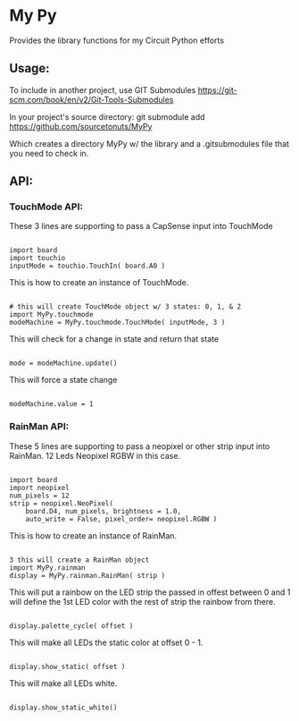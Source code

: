 # My Py

Provides the library functions for my Circuit Python efforts

## Usage:

To include in another project, use GIT Submodules
https://git-scm.com/book/en/v2/Git-Tools-Submodules

In your project's source directory:
git submodule add https://github.com/sourcetonuts/MyPy

Which creates a directory MyPy w/ the library and a .gitsubmodules file 
that you need to check in.

## API:

### TouchMode API:

These 3 lines are supporting to pass a CapSense input into TouchMode

<code>
import board
import touchio
inputMode = touchio.TouchIn( board.A0 )
</code>

This is how to create an instance of TouchMode.

<code>
# this will create TouchMode object w/ 3 states: 0, 1, & 2
import MyPy.touchmode
modeMachine = MyPy.touchmode.TouchMode( inputMode, 3 )
</code>

This will check for a change in state and return that state

<code>
mode = modeMachine.update()
</code>

This will force a state change

<code>
modeMachine.value = 1
</code>

### RainMan API:

These 5 lines are supporting to pass a neopixel or other strip input 
into RainMan. 12 Leds Neopixel RGBW in this case.

<code>
import board
import neopixel
num_pixels = 12
strip = neopixel.NeoPixel( 
    board.D4, num_pixels, brightness = 1.0,
    auto_write = False, pixel_order= neopixel.RGBW )
</code>

This is how to create an instance of RainMan.

<code>
3 this will create a RainMan object
import MyPy.rainman
display = MyPy.rainman.RainMan( strip )
</code>

This will put a rainbow on the LED strip the passed in offest 
between 0 and 1 will define the 1st LED color with the rest of 
strip the rainbow from there.

<code>
display.palette_cycle( offset )
</code>

This will make all LEDs the static color at offset 0 - 1.

<code>
display.show_static( offset )
</code>

This will make all LEDs white.

<code>
display.show_static_white()
</code>
